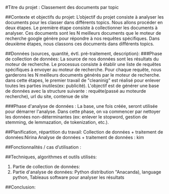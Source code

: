 #Titre du projet : 
Classement des documents par topic

##Contexte et objectifs du projet:
L’objectif du projet consiste à analyser les documents pour les classer dans différents topics. 
Nous allons procéder en deux étapes. Le première étape consiste à collectionner les documents à analyser. Ces documents sont les N meilleurs documents que le moteur de recherche google génère pour répondre à nos requêtes spécifiques. Dans deuxième étapes, nous classons ces documents dans différents topics. 

##Données (sources, quantité, évtl. pré-traitement, description):
###Phase de collection de données:
La source de nos données sont les résultats du moteur de recherche. Le processus consiste à établir une liste de requêtes spécifiques à envoyer au moteur de recherche. Pour chaque requête, nous garderons les N meilleurs documents générés par le moteur de recherche. dans cette étapes, le premier travail de "cleaninig" est réalisé pour enlever toutes les parties inutiles(ex: publicité). L'objectif est de générer une base de données avec la structure suivante : requête(passé au moteurde recherche), url du site, contenue de site

###Phase d'analyse de données :
La base, une fois créée, seront utilisée pour démarrer l'analyse. Dans cette phase, on va commencer par nettoyer les données non-déterminantes (ex: enlever le stopword, gestion de stemming, de lemmazation, de tokenization, etc.).


##Planification, répartition du travail:
Collection de données + traitement de données:Nirina
Analyse de données + traitement de données : kim

##Fonctionnalités / cas d’utilisation :


##Techniques, algorithmes et outils utilisés:
1. Partie de collection de données:
2. Partie d'analyse de données: Python distribution "Anacanda), language python, Tableaus software pour analyser les résultats

##Conclusion:




